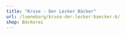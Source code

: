 ```yaml
---
title: "Kruse - Der Lecker Bäcker"
url: /lueneburg/kruse-der-lecker-baecker-6/
shop: Bäckerei
---
```

